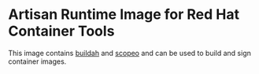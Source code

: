 # Artisan Runtime Image for Red Hat Container Tools

This image contains [buildah](https://github.com/containers/buildah) and [scopeo](https://github.com/containers/skopeo)
and can be used to build and sign container images.
